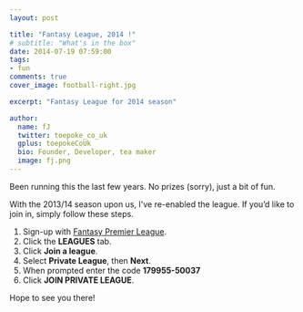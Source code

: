 ```yaml
---
layout: post

title: "Fantasy League, 2014 !"
# subtitle: "What's in the box"
date: 2014-07-19 07:59:00
tags: 
- fun
comments: true
cover_image: football-right.jpg

excerpt: "Fantasy League for 2014 season"

author:
  name: fJ
  twitter: toepoke_co_uk
  gplus: toepokeCoUk 
  bio: Founder, Developer, tea maker
  image: fj.png
---
```


Been running this the last few years.  No prizes (sorry), just a bit of fun.

With the 2013/14 season upon us, I've re-enabled the league.  If you’d like to join in, simply follow these steps.

1. Sign-up with [Fantasy Premier League](http://fantasy.premierleague.com).
2. Click the **LEAGUES** tab.
3. Click **Join a league**.
4. Select **Private League**, then **Next**.
5. When prompted enter the code **179955-50037**
6. Click **JOIN PRIVATE LEAGUE**.

Hope to see you there!

